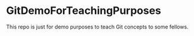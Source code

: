 # GitDemoForTeachingPurposes

This repo is just for demo purposes to teach Git concepts to some fellows. 
